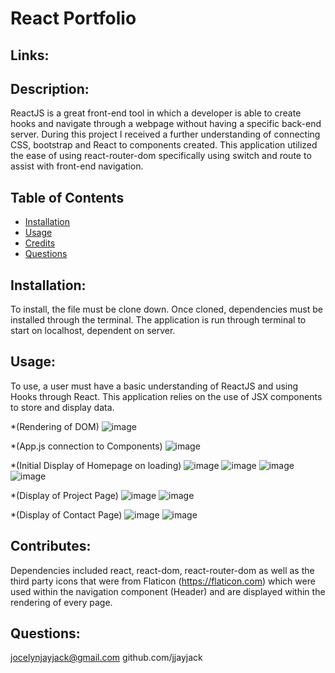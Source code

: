 # React Portfolio
  ## Links: 
  ## Description:
  ReactJS is a great front-end tool in which a developer is able to create hooks and navigate through a webpage without having a specific back-end server. During this project I received a further understanding of connecting CSS, bootstrap and React to components created. This application utilized the ease of using react-router-dom specifically using switch and route to assist with front-end navigation.
  ## Table of Contents
  - [Installation](#installation)
  - [Usage](#usage)
  - [Credits](#contributes)
  - [Questions](#email)

  ## Installation:
  To install, the file must be clone down. Once cloned, dependencies must be installed through the terminal. The application is run through terminal to start on localhost, dependent on server.

  ## Usage:
  To use, a user must have a basic understanding of ReactJS and using Hooks through React. This application relies on the use of JSX components to store and display data. 
  
  *(Rendering of DOM)
  ![image](https://user-images.githubusercontent.com/79474830/121255944-a29d2780-c871-11eb-86c2-fc648018c5aa.png)
  
  *(App.js connection to Components)
  ![image](https://user-images.githubusercontent.com/79474830/121256045-c52f4080-c871-11eb-97d9-a87362ea8818.png)
  
  *(Initial Display of Homepage on loading)
  ![image](https://user-images.githubusercontent.com/79474830/121257109-ec3a4200-c872-11eb-86cf-957780f8af99.png)
  ![image](https://user-images.githubusercontent.com/79474830/121255842-84372c00-c871-11eb-9b0e-a9a60d57824e.png)
  ![image](https://user-images.githubusercontent.com/79474830/121257250-168bff80-c873-11eb-9256-08375bb4cc6e.png)
  ![image](https://user-images.githubusercontent.com/79474830/121257650-8ef2c080-c873-11eb-971d-2fddec64a65a.png)
  
  *(Display of Project Page)
  ![image](https://user-images.githubusercontent.com/79474830/121258030-06285480-c874-11eb-87df-b3d76256ed61.png)
  ![image](https://user-images.githubusercontent.com/79474830/121258324-60291a00-c874-11eb-9c40-07d6172164e9.png)

*(Display of Contact Page)
![image](https://user-images.githubusercontent.com/79474830/121258751-e5143380-c874-11eb-9669-e10cbdcded85.png)
![image](https://user-images.githubusercontent.com/79474830/121258848-037a2f00-c875-11eb-8a73-f6511d6c2ef0.png)


  ## Contributes:
  Dependencies included react, react-dom, react-router-dom as well as the third party icons that were from Flaticon (https://flaticon.com) which were used within the navigation component (Header) and are displayed within the rendering of every page. 

  ## Questions:
  jocelynjayjack@gmail.com
  github.com/jjayjack
